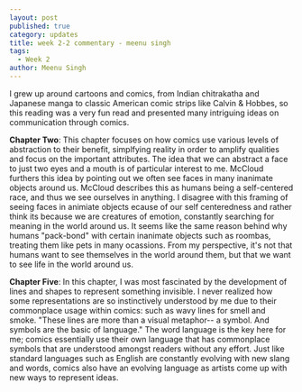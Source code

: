 ```yaml
---
layout: post
published: true
category: updates
title: week 2-2 commentary - meenu singh
tags:
  - Week 2
author: Meenu Singh
---
```

I grew up around cartoons and comics, from Indian chitrakatha and Japanese manga to classic American comic strips like Calvin & Hobbes, so this reading was a very fun read and presented many intriguing ideas on communication through comics.

**Chapter Two**:  This chapter focuses on how comics use various levels of abstraction to their benefit, simplfying reality in order to amplify qualities and focus on the important attributes. The idea that we can abstract a face to just two eyes and a mouth is of particular interest to me. McCloud furthers this idea by pointing out we often see faces in many inanimate objects around us. McCloud describes this as humans being a self-centered race, and thus we see ourselves in anything. I disagree with this framing of seeing faces in animiate objects ecause of our self centeredness and rather think its because we are creatures of emotion, constantly searching for meaning in the world around us. It  seems like the same reason behind why humans "pack-bond" with certain inanimate objects such as roombas, treating them like pets in many ocassions. From my perspective, it's not that humans want to see themselves in the world around them, but that we want to see life in the world around us.

**Chapter Five**: In this chapter, I was most fascinated by the development of lines and shapes to represent something invisible. I never realized how some representations are so instinctively understood by me due to their commonplace usage within comics: such as wavy lines for smell and smoke. "These lines are more than a visual metaphor-- a symbol. And symbols are the basic of language." The word language is the key here for me; comics essentially use their own language that has commonplace symbols that are understood amongst readers without any effort. Just like standard languages such as English are constantly evolving with new slang and words, comics also have an evolving language as artists come up with new ways to represent ideas.
